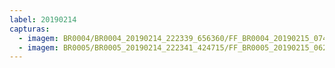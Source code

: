 ```yaml
---
label: 20190214
capturas:
  - imagem: BR0004/BR0004_20190214_222339_656360/FF_BR0004_20190215_074511_083_0671232.fits_maxpixel.jpg
  - imagem: BR0005/BR0005_20190214_222341_424715/FF_BR0005_20190215_062934_865_0579584.fits_maxpixel.jpg
---
```

